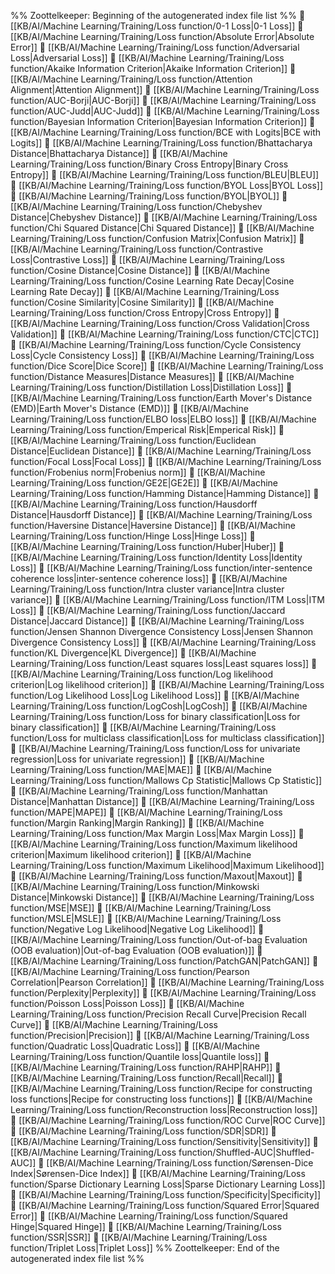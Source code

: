 %% Zoottelkeeper: Beginning of the autogenerated index file list  %%
📄 [[KB/AI/Machine Learning/Training/Loss function/0-1 Loss|0-1 Loss]]
📄 [[KB/AI/Machine Learning/Training/Loss function/Absolute Error|Absolute Error]]
📄 [[KB/AI/Machine Learning/Training/Loss function/Adversarial Loss|Adversarial Loss]]
📄 [[KB/AI/Machine Learning/Training/Loss function/Akaike Information Criterion|Akaike Information Criterion]]
📄 [[KB/AI/Machine Learning/Training/Loss function/Attention Alignment|Attention Alignment]]
📄 [[KB/AI/Machine Learning/Training/Loss function/AUC-Borji|AUC-Borji]]
📄 [[KB/AI/Machine Learning/Training/Loss function/AUC-Judd|AUC-Judd]]
📄 [[KB/AI/Machine Learning/Training/Loss function/Bayesian Information Criterion|Bayesian Information Criterion]]
📄 [[KB/AI/Machine Learning/Training/Loss function/BCE with Logits|BCE with Logits]]
📄 [[KB/AI/Machine Learning/Training/Loss function/Bhattacharya Distance|Bhattacharya Distance]]
📄 [[KB/AI/Machine Learning/Training/Loss function/Binary Cross Entropy|Binary Cross Entropy]]
📄 [[KB/AI/Machine Learning/Training/Loss function/BLEU|BLEU]]
📄 [[KB/AI/Machine Learning/Training/Loss function/BYOL Loss|BYOL Loss]]
📄 [[KB/AI/Machine Learning/Training/Loss function/BYOL|BYOL]]
📄 [[KB/AI/Machine Learning/Training/Loss function/Chebyshev Distance|Chebyshev Distance]]
📄 [[KB/AI/Machine Learning/Training/Loss function/Chi Squared Distance|Chi Squared Distance]]
📄 [[KB/AI/Machine Learning/Training/Loss function/Confusion Matrix|Confusion Matrix]]
📄 [[KB/AI/Machine Learning/Training/Loss function/Contrastive Loss|Contrastive Loss]]
📄 [[KB/AI/Machine Learning/Training/Loss function/Cosine Distance|Cosine Distance]]
📄 [[KB/AI/Machine Learning/Training/Loss function/Cosine Learning Rate Decay|Cosine Learning Rate Decay]]
📄 [[KB/AI/Machine Learning/Training/Loss function/Cosine Similarity|Cosine Similarity]]
📄 [[KB/AI/Machine Learning/Training/Loss function/Cross Entropy|Cross Entropy]]
📄 [[KB/AI/Machine Learning/Training/Loss function/Cross Validation|Cross Validation]]
📄 [[KB/AI/Machine Learning/Training/Loss function/CTC|CTC]]
📄 [[KB/AI/Machine Learning/Training/Loss function/Cycle Consistency Loss|Cycle Consistency Loss]]
📄 [[KB/AI/Machine Learning/Training/Loss function/Dice Score|Dice Score]]
📄 [[KB/AI/Machine Learning/Training/Loss function/Distance Measures|Distance Measures]]
📄 [[KB/AI/Machine Learning/Training/Loss function/Distillation Loss|Distillation Loss]]
📄 [[KB/AI/Machine Learning/Training/Loss function/Earth Mover's Distance (EMD)|Earth Mover's Distance (EMD)]]
📄 [[KB/AI/Machine Learning/Training/Loss function/ELBO loss|ELBO loss]]
📄 [[KB/AI/Machine Learning/Training/Loss function/Emperical Risk|Emperical Risk]]
📄 [[KB/AI/Machine Learning/Training/Loss function/Euclidean Distance|Euclidean Distance]]
📄 [[KB/AI/Machine Learning/Training/Loss function/Focal Loss|Focal Loss]]
📄 [[KB/AI/Machine Learning/Training/Loss function/Frobenius norm|Frobenius norm]]
📄 [[KB/AI/Machine Learning/Training/Loss function/GE2E|GE2E]]
📄 [[KB/AI/Machine Learning/Training/Loss function/Hamming Distance|Hamming Distance]]
📄 [[KB/AI/Machine Learning/Training/Loss function/Hausdorff Distance|Hausdorff Distance]]
📄 [[KB/AI/Machine Learning/Training/Loss function/Haversine Distance|Haversine Distance]]
📄 [[KB/AI/Machine Learning/Training/Loss function/Hinge Loss|Hinge Loss]]
📄 [[KB/AI/Machine Learning/Training/Loss function/Huber|Huber]]
📄 [[KB/AI/Machine Learning/Training/Loss function/Identity Loss|Identity Loss]]
📄 [[KB/AI/Machine Learning/Training/Loss function/inter-sentence coherence loss|inter-sentence coherence loss]]
📄 [[KB/AI/Machine Learning/Training/Loss function/Intra cluster variance|Intra cluster variance]]
📄 [[KB/AI/Machine Learning/Training/Loss function/ITM Loss|ITM Loss]]
📄 [[KB/AI/Machine Learning/Training/Loss function/Jaccard Distance|Jaccard Distance]]
📄 [[KB/AI/Machine Learning/Training/Loss function/Jensen Shannon Divergence Consistency Loss|Jensen Shannon Divergence Consistency Loss]]
📄 [[KB/AI/Machine Learning/Training/Loss function/KL Divergence|KL Divergence]]
📄 [[KB/AI/Machine Learning/Training/Loss function/Least squares loss|Least squares loss]]
📄 [[KB/AI/Machine Learning/Training/Loss function/Log likelihood criterion|Log likelihood criterion]]
📄 [[KB/AI/Machine Learning/Training/Loss function/Log Likelihood Loss|Log Likelihood Loss]]
📄 [[KB/AI/Machine Learning/Training/Loss function/LogCosh|LogCosh]]
📄 [[KB/AI/Machine Learning/Training/Loss function/Loss for binary classification|Loss for binary classification]]
📄 [[KB/AI/Machine Learning/Training/Loss function/Loss for multiclass classification|Loss for multiclass classification]]
📄 [[KB/AI/Machine Learning/Training/Loss function/Loss for univariate regression|Loss for univariate regression]]
📄 [[KB/AI/Machine Learning/Training/Loss function/MAE|MAE]]
📄 [[KB/AI/Machine Learning/Training/Loss function/Mallows Cp Statistic|Mallows Cp Statistic]]
📄 [[KB/AI/Machine Learning/Training/Loss function/Manhattan Distance|Manhattan Distance]]
📄 [[KB/AI/Machine Learning/Training/Loss function/MAPE|MAPE]]
📄 [[KB/AI/Machine Learning/Training/Loss function/Margin Ranking|Margin Ranking]]
📄 [[KB/AI/Machine Learning/Training/Loss function/Max Margin Loss|Max Margin Loss]]
📄 [[KB/AI/Machine Learning/Training/Loss function/Maximum likelihood criterion|Maximum likelihood criterion]]
📄 [[KB/AI/Machine Learning/Training/Loss function/Maximum Likelihood|Maximum Likelihood]]
📄 [[KB/AI/Machine Learning/Training/Loss function/Maxout|Maxout]]
📄 [[KB/AI/Machine Learning/Training/Loss function/Minkowski Distance|Minkowski Distance]]
📄 [[KB/AI/Machine Learning/Training/Loss function/MSE|MSE]]
📄 [[KB/AI/Machine Learning/Training/Loss function/MSLE|MSLE]]
📄 [[KB/AI/Machine Learning/Training/Loss function/Negative Log Likelihood|Negative Log Likelihood]]
📄 [[KB/AI/Machine Learning/Training/Loss function/Out-of-bag Evaluation (OOB evaluation)|Out-of-bag Evaluation (OOB evaluation)]]
📄 [[KB/AI/Machine Learning/Training/Loss function/PatchGAN|PatchGAN]]
📄 [[KB/AI/Machine Learning/Training/Loss function/Pearson Correlation|Pearson Correlation]]
📄 [[KB/AI/Machine Learning/Training/Loss function/Perplexity|Perplexity]]
📄 [[KB/AI/Machine Learning/Training/Loss function/Poisson Loss|Poisson Loss]]
📄 [[KB/AI/Machine Learning/Training/Loss function/Precision Recall Curve|Precision Recall Curve]]
📄 [[KB/AI/Machine Learning/Training/Loss function/Precision|Precision]]
📄 [[KB/AI/Machine Learning/Training/Loss function/Quadratic Loss|Quadratic Loss]]
📄 [[KB/AI/Machine Learning/Training/Loss function/Quantile loss|Quantile loss]]
📄 [[KB/AI/Machine Learning/Training/Loss function/RAHP|RAHP]]
📄 [[KB/AI/Machine Learning/Training/Loss function/Recall|Recall]]
📄 [[KB/AI/Machine Learning/Training/Loss function/Recipe for constructing loss functions|Recipe for constructing loss functions]]
📄 [[KB/AI/Machine Learning/Training/Loss function/Reconstruction loss|Reconstruction loss]]
📄 [[KB/AI/Machine Learning/Training/Loss function/ROC Curve|ROC Curve]]
📄 [[KB/AI/Machine Learning/Training/Loss function/SDR|SDR]]
📄 [[KB/AI/Machine Learning/Training/Loss function/Sensitivity|Sensitivity]]
📄 [[KB/AI/Machine Learning/Training/Loss function/Shuffled-AUC|Shuffled-AUC]]
📄 [[KB/AI/Machine Learning/Training/Loss function/Sørensen-Dice Index|Sørensen-Dice Index]]
📄 [[KB/AI/Machine Learning/Training/Loss function/Sparse Dictionary Learning Loss|Sparse Dictionary Learning Loss]]
📄 [[KB/AI/Machine Learning/Training/Loss function/Specificity|Specificity]]
📄 [[KB/AI/Machine Learning/Training/Loss function/Squared Error|Squared Error]]
📄 [[KB/AI/Machine Learning/Training/Loss function/Squared Hinge|Squared Hinge]]
📄 [[KB/AI/Machine Learning/Training/Loss function/SSR|SSR]]
📄 [[KB/AI/Machine Learning/Training/Loss function/Triplet Loss|Triplet Loss]]
%% Zoottelkeeper: End of the autogenerated index file list  %%

